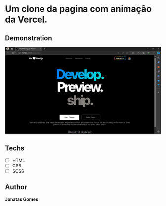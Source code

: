 # Um clone da pagina com animação da Vercel.

## Demonstration

<img src="./img/Vercel.png" alt="Vercel">

## Techs
* [ ] HTML
* [ ] CSS
* [ ] SCSS

## Author

**Jonatas Gomes**